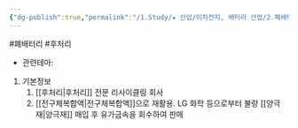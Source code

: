 ```yaml
---
{"dg-publish":true,"permalink":"/1.Study/★ 산업/이차전지, 배터리 산업/2.폐배터리/종목/새빗켐/","created":"2024-11-20T21:02:27.619+09:00","updated":"2025-06-03T20:07:21.358+09:00"}
---
```


#폐배터리 #후처리 


- 관련테마: 


1. 기본정보
	1. [[후처리\|후처리]] 전문 리사이클링 회사
	2. [[전구체복합액\|전구체복합액]]으로 재활용. LG 화학 등으로부터 불량 [[양극재\|양극재]] 매입 후 유가금속을 회수하여 판매


